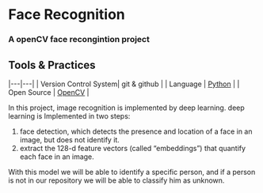 # Face Recognition

### A openCV face recongintion project

## Tools & Practices
|---|---|
| Version Control System| git & github |
| Language | [Python](https://www.python.org/) |
| Open Source | [OpenCV](https://opencv.org/) |

In this project, image recognition is implemented by deep learning.
deep learning is Implemented in two steps:
1. face detection, which detects the presence and location of a face in an image, but does not identify it.
2. extract the 128-d feature vectors (called “embeddings”) that quantify each face in an image.

With this model we will be able to identify a specific person, and if a person is not in our repository we will be able to classify him as unknown.

